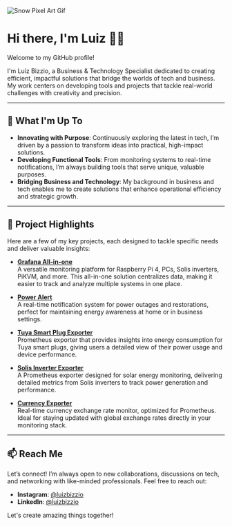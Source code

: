 
![Snow Pixel Art Gif](https://github.com/user-attachments/assets/1c916b2e-b323-43c9-93eb-e937c9ace5a5)

# Hi there, I'm Luiz 👋😀

Welcome to my GitHub profile!

I'm Luiz Bizzio, a Business & Technology Specialist dedicated to creating efficient, impactful solutions that bridge the worlds of tech and business. My work centers on developing tools and projects that tackle real-world challenges with creativity and precision.

---

## 🚀 What I'm Up To

- **Innovating with Purpose**: Continuously exploring the latest in tech, I’m driven by a passion to transform ideas into practical, high-impact solutions.
- **Developing Functional Tools**: From monitoring systems to real-time notifications, I’m always building tools that serve unique, valuable purposes.
- **Bridging Business and Technology**: My background in business and tech enables me to create solutions that enhance operational efficiency and strategic growth.

---

## 🌟 Project Highlights

Here are a few of my key projects, each designed to tackle specific needs and deliver valuable insights:

- **[Grafana All-in-one](https://github.com/luizbizzio/grafana-all-in-one)**  
  A versatile monitoring platform for Raspberry Pi 4, PCs, Solis inverters, PiKVM, and more. This all-in-one solution centralizes data, making it easier to track and analyze multiple systems in one place.

- **[Power Alert](https://github.com/luizbizzio/power-alert)**  
  A real-time notification system for power outages and restorations, perfect for maintaining energy awareness at home or in business settings.

- **[Tuya Smart Plug Exporter](https://github.com/luizbizzio/tuya-smart-plug-exporter)**  
  Prometheus exporter that provides insights into energy consumption for Tuya smart plugs, giving users a detailed view of their power usage and device performance.

- **[Solis Inverter Exporter](https://github.com/luizbizzio/solis-inverter-exporter)**  
  A Prometheus exporter designed for solar energy monitoring, delivering detailed metrics from Solis inverters to track power generation and performance.

- **[Currency Exporter](https://github.com/luizbizzio/currency-exporter)**  
  Real-time currency exchange rate monitor, optimized for Prometheus. Ideal for staying updated with global exchange rates directly in your monitoring stack.

---

## 📫 Reach Me

Let’s connect! I’m always open to new collaborations, discussions on tech, and networking with like-minded professionals. Feel free to reach out:

- **Instagram**: [@luizbizzio](https://instagram.com/luizbizzio)
- **LinkedIn**: [@luizbizzio](https://linkedin.com/in/luizbizzio/)

Let's create amazing things together!
